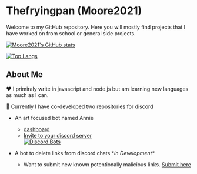 # Thefryingpan (Moore2021)

Welcome to my GitHub repository. Here you will mostly find projects that I have worked on from school or general side projects.

[![Moore2021's GitHub stats](https://github-readme-stats.vercel.app/api?username=Moore2021&show_icons=true&layout=compact&theme=dark)](https://github.com/stuyy)

[![Top Langs](https://github-readme-stats.vercel.app/api/top-langs/?username=Moore2021&exclude_repo=Mooreaj2021&theme=dark)](https://github.com/stuyy)


## About Me
  
  ❤️ I primiraly write in javascript and node.js but am learning new languages as much as I can.

  💬 Currently I have co-developed two repositories for discord
  * An art focused bot named Annie
    * [dashboard](https://www.annie.gg)
    * [Invite to your discord server](https://discord.com/oauth2/authorize?client_id=501461775821176832&permissions=268823638&scope=bot)  
  [![Discord Bots](https://top.gg/api/widget/501461775821176832.svg)](https://top.gg/bot/501461775821176832)
  
  * A bot to delete links from discord chats \**In Development\**
    * Want to submit new known potentionally malicious links. [Submit here](https://github.com/hugonun/delink-bot/issues/4)

